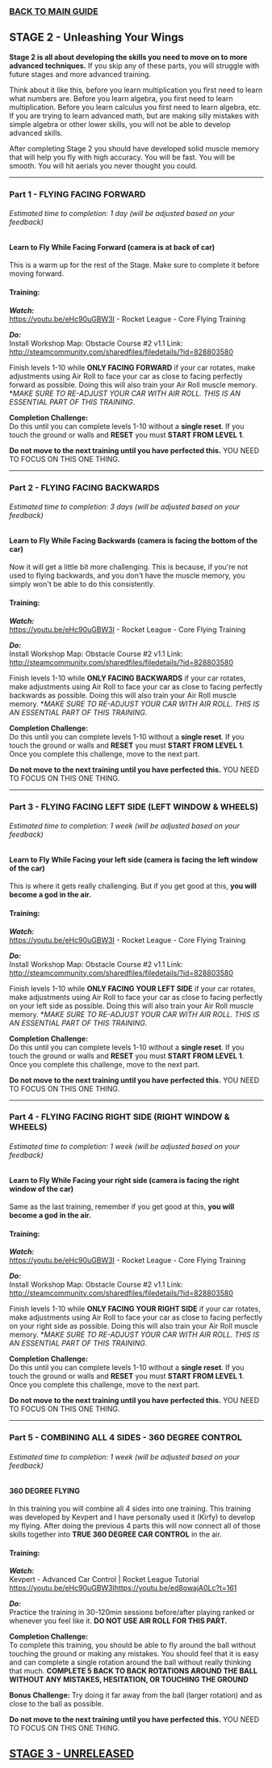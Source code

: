 ### [BACK TO MAIN GUIDE](README.md)

## STAGE 2 - Unleashing Your Wings
**Stage 2 is all about developing the skills you need to move on to more advanced techniques.** If you skip any of these parts, you will struggle with future stages and more advanced training.

Think about it like this, before you learn multiplication you first need to learn what numbers are. Before you learn algebra, you first need to learn multiplication. Before you learn calculus you first need to learn algebra, etc. If you are trying to learn advanced math, but are making silly mistakes with simple algebra or other lower skills, you will not be able to develop advanced skills.

 After completing Stage 2 you should have developed solid muscle memory that will help you fly with high accuracy. You will be fast. You will be smooth. You will hit aerials you never thought you could.

-------------

### Part 1 - FLYING FACING FORWARD
###### Estimated time to completion: 1 day (will be adjusted based on your feedback)
#### Learn to Fly While Facing Forward (camera is at back of car)
This is a warm up for the rest of the Stage. Make sure to complete it before moving forward.

#### Training:
***Watch:***   
https://youtu.be/eHc90uGBW3I - Rocket League - Core Flying Training

***Do:***  
Install Workshop Map: Obstacle Course #2 v1.1
Link: http://steamcommunity.com/sharedfiles/filedetails/?id=828803580

Finish levels 1-10 while **ONLY FACING FORWARD** if your car rotates, make adjustments using Air Roll to face your car as close to facing perfectly forward as possible. Doing this will also train your Air Roll muscle memory. **MAKE SURE TO RE-ADJUST YOUR CAR WITH AIR ROLL. THIS IS AN ESSENTIAL PART OF THIS TRAINING*.

**Completion Challenge:**   
Do this until you can complete levels 1-10 without a **single reset**. If you touch the ground or walls and **RESET** you must **START FROM LEVEL 1**. 

**Do not move to the next training until you have perfected this.** YOU NEED TO FOCUS ON THIS ONE THING.
  
  -------------

### Part 2 - FLYING FACING BACKWARDS
###### Estimated time to completion: 3 days (will be adjusted based on your feedback)
#### Learn to Fly While Facing Backwards (camera is facing the bottom of the car)
Now it will get a little bit more challenging. This is because, if you're not used to flying backwards, and you don't have the muscle memory, you simply won't be able to do this consistently.

#### Training:
***Watch:***   
https://youtu.be/eHc90uGBW3I - Rocket League - Core Flying Training

***Do:***  
Install Workshop Map: Obstacle Course #2 v1.1
Link: http://steamcommunity.com/sharedfiles/filedetails/?id=828803580

Finish levels 1-10 while **ONLY FACING BACKWARDS** if your car rotates, make adjustments using Air Roll to face your car as close to facing perfectly backwards as possible. Doing this will also train your Air Roll muscle memory. **MAKE SURE TO RE-ADJUST YOUR CAR WITH AIR ROLL. THIS IS AN ESSENTIAL PART OF THIS TRAINING*.

**Completion Challenge:**   
Do this until you can complete levels 1-10 without a **single reset**. If you touch the ground or walls and **RESET** you must **START FROM LEVEL 1**.  Once you complete this challenge, move to the next part.

**Do not move to the next training until you have perfected this.** YOU NEED TO FOCUS ON THIS ONE THING.
  
  -------------

### Part 3 - FLYING FACING LEFT SIDE (LEFT WINDOW & WHEELS)
###### Estimated time to completion: 1 week (will be adjusted based on your feedback)
#### Learn to Fly While Facing your left side (camera is facing the left window of the car)
This is where it gets really challenging. But if you get good at this, **you will become a god in the air.**

#### Training:
***Watch:***   
https://youtu.be/eHc90uGBW3I - Rocket League - Core Flying Training

***Do:***  
Install Workshop Map: Obstacle Course #2 v1.1
Link: http://steamcommunity.com/sharedfiles/filedetails/?id=828803580

Finish levels 1-10 while **ONLY FACING YOUR LEFT SIDE** if your car rotates, make adjustments using Air Roll to face your car as close to facing perfectly on your left side as possible. Doing this will also train your Air Roll muscle memory. **MAKE SURE TO RE-ADJUST YOUR CAR WITH AIR ROLL. THIS IS AN ESSENTIAL PART OF THIS TRAINING*.

**Completion Challenge:**   
Do this until you can complete levels 1-10 without a **single reset**. If you touch the ground or walls and **RESET** you must **START FROM LEVEL 1**.  Once you complete this challenge, move to the next part.

**Do not move to the next training until you have perfected this.** YOU NEED TO FOCUS ON THIS ONE THING.

  -------------

### Part 4 - FLYING FACING RIGHT SIDE (RIGHT WINDOW & WHEELS)
###### Estimated time to completion: 1 week (will be adjusted based on your feedback)
#### Learn to Fly While Facing your right side (camera is facing the right window of the car)
Same as the last training, remember if you get good at this, **you will become a god in the air.**

#### Training:
***Watch:***   
https://youtu.be/eHc90uGBW3I - Rocket League - Core Flying Training

***Do:***  
Install Workshop Map: Obstacle Course #2 v1.1
Link: http://steamcommunity.com/sharedfiles/filedetails/?id=828803580

Finish levels 1-10 while **ONLY FACING YOUR RIGHT SIDE** if your car rotates, make adjustments using Air Roll to face your car as close to facing perfectly on your right side as possible. Doing this will also train your Air Roll muscle memory. **MAKE SURE TO RE-ADJUST YOUR CAR WITH AIR ROLL. THIS IS AN ESSENTIAL PART OF THIS TRAINING*.

**Completion Challenge:**   
Do this until you can complete levels 1-10 without a **single reset**. If you touch the ground or walls and **RESET** you must **START FROM LEVEL 1**.  Once you complete this challenge, move to the next part.

**Do not move to the next training until you have perfected this.** YOU NEED TO FOCUS ON THIS ONE THING.

  -------------

### Part 5 - COMBINING ALL 4 SIDES - 360 DEGREE CONTROL
###### Estimated time to completion: 1 week (will be adjusted based on your feedback)
#### 360 DEGREE FLYING
In this training you will combine all 4 sides into one training. This training was developed by Kevpert and I have personally used it (Kirfy) to develop my flying. After doing the previous 4 parts this will now connect all of those skills together into **TRUE 360 DEGREE CAR CONTROL** in the air.

#### Training:
***Watch:***   
Kevpert - Advanced Car Control | Rocket League Tutorial
https://youtu.be/eHc90uGBW3Ihttps://youtu.be/ed8owajA0Lc?t=161

***Do:***  
Practice the training in 30-120min sessions before/after playing ranked or whenever you feel like it.
**DO NOT USE AIR ROLL FOR THIS PART.**

**Completion Challenge:**   
To complete this training, you should be able to fly around the ball without touching the ground or making any mistakes. You should feel that it is easy and can complete a single rotation around the ball without really thinking that much. **COMPLETE 5 BACK TO BACK ROTATIONS AROUND THE BALL WITHOUT ANY MISTAKES, HESITATION, OR TOUCHING THE GROUND**

**Bonus Challenge:**
Try doing it far away from the ball (larger rotation) and as close to the ball as possible.

**Do not move to the next training until you have perfected this.** YOU NEED TO FOCUS ON THIS ONE THING.


## [STAGE 3 - UNRELEASED](STAGE3.md)
